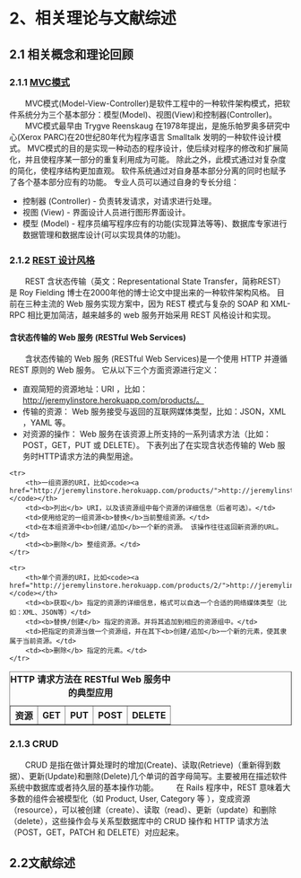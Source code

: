 # 2、相关理论与文献综述
## 2.1 相关概念和理论回顾
### 2.1.1 [MVC模式](http://zh.wikipedia.org/wiki/MVC)
　　MVC模式(Model-View-Controller)是软件工程中的一种软件架构模式，把软件系统分为三个基本部分：模型(Model)、视图(View)和控制器(Controller)。
　　MVC模式最早由 Trygve Reenskaug 在1978年提出，是施乐帕罗奥多研究中心(Xerox PARC)在20世纪80年代为程序语言 Smalltalk 发明的一种软件设计模式。
MVC模式的目的是实现一种动态的程序设计，使后续对程序的修改和扩展简化，并且使程序某一部分的重复利用成为可能。
除此之外，此模式通过对复杂度的简化，使程序结构更加直观。
软件系统通过对自身基本部分分离的同时也赋予了各个基本部分应有的功能。
专业人员可以通过自身的专长分组：
* 控制器 (Controller) - 负责转发请求，对请求进行处理。
* 视图 (View) - 界面设计人员进行图形界面设计。
* 模型 (Model) - 程序员编写程序应有的功能(实现算法等等)、数据库专家进行数据管理和数据库设计(可以实现具体的功能)。

### 2.1.2 [REST 设计风格](http://zh.wikipedia.org/wiki/REST)

　　REST 含状态传输（英文：Representational State Transfer，简称REST）是 Roy Fielding 博士在2000年他的博士论文中提出来的一种软件架构风格。
目前在三种主流的 Web 服务实现方案中，因为 REST 模式与复杂的 SOAP 和 XML-RPC 相比更加简洁，越来越多的 web 服务开始采用 REST 风格设计和实现。

#### 含状态传输的 Web 服务 (RESTful Web Services)

　　含状态传输的 Web 服务 (RESTful Web Services)是一个使用 HTTP 并遵循 REST 原则的 Web 服务。
它从以下三个方面资源进行定义：
* 直观简短的资源地址：URI ，比如：http://jeremylinstore.herokuapp.com/products/。
* 传输的资源： Web 服务接受与返回的互联网媒体类型，比如：JSON，XML ，YAML 等。
* 对资源的操作： Web 服务在该资源上所支持的一系列请求方法（比如：POST，GET，PUT 或 DELETE）。
下表列出了在实现含状态传输的 Web 服务时HTTP请求方法的典型用途。

<table border="1">
    <caption><b>HTTP 请求方法在 RESTful Web 服务中的典型应用</b></caption>
    <tr>
        <th>资源</th>
        <th>GET</th>
        <th>PUT</th>
        <th>POST</th>
        <th>DELETE</th>
    </tr>

    <tr>
        <th>一组资源的URI，比如<code><a href="http://jeremylinstore.herokuapp.com/products/">http://jeremylinstore.herokuapp.com/products/</a></code></th>
        <td><b>列出</b> URI，以及该资源组中每个资源的详细信息（后者可选）。</td>
        <td>使用给定的一组资源<b>替换</b>当前整组资源。</td>
        <td>在本组资源中<b>创建/追加</b>一个新的资源。 该操作往往返回新资源的URL。</td>
        <td><b>删除</b> 整组资源。</td>
    </tr>
    
    <tr>
        <th>单个资源的URI，比如<code><a href="http://jeremylinstore.herokuapp.com/products/2/">http://jeremylinstore.herokuapp.com/products/2/</a></code></th>
        <td><b>获取</b> 指定的资源的详细信息，格式可以自选一个合适的网络媒体类型（比如：XML、JSON等）</td>
        <td><b>替换/创建</b> 指定的资源。并将其追加到相应的资源组中。</td>
        <td>把指定的资源当做一个资源组，并在其下<b>创建/追加</b>一个新的元素，使其隶属于当前资源。</td>
        <td><b>删除</b> 指定的元素。</td>
    </tr>
</table>

### 2.1.3 CRUD

　　CRUD 是指在做计算处理时的增加(Create)、读取(Retrieve)（重新得到数据）、更新(Update)和删除(Delete)几个单词的首字母简写。主要被用在描述软件系统中数据库或者持久层的基本操作功能。
　　在 Rails 程序中，REST 意味着大多数的组件会被模型化（如 Product, User, Category 等 ），变成资源（resource），可以被创建（create）、读取（read）、更新（update）和删除（delete），这些操作会与关系型数据库中的 CRUD 操作和 HTTP 请求方法（POST，GET，PATCH 和 DELETE）对应起来。

## 2.2文献综述
